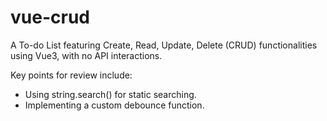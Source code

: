 # vue-crud

A To-do List featuring Create, Read, Update, Delete (CRUD) functionalities using Vue3, with no API interactions. 

Key points for review include:

* Using string.search() for static searching.
* Implementing a custom debounce function.
